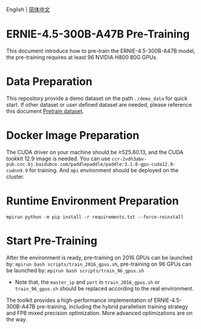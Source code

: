 English | [简体中文](./README_zh.md)

# ERNIE-4.5-300B-A47B Pre-Training

This document introduce how to pre-train the ERNIE-4.5-300B-A47B model, the pre-training requires at least ‌96 NVIDIA H800 80G GPUs‌.

# Data Preparation
This repository provide a demo dataset on the path `./demo_data` for quick start. If other dataset or user defined dataset are needed,
please reference this document [Pretrain dataset](https://paddlenlp.readthedocs.io/en/latest/llm/dataset.html).

# Docker Image Preparation
The CUDA driver‌ on your machine should be ‌≥525.60.13‌, and the CUDA tookkit 12.9 image is needed. You can use `ccr-2vdh3abv-pub.cnc.bj.baidubce.com/paddlepaddle/paddle:3.1.0-gpu-cuda12.9-cudnn9.9` for training. And `mpi` environment should be deployed on the cluster.

# Runtime Environment Preparation
`mpirun python -m pip install -r requirements.txt --force-reinstall`

# Start Pre-Training
After the environment is ready, pre-training on 2016 GPUs can be launched by:
`mpirun bash scripts/train_2016_gpus.sh`,
pre-training on 96 GPUs can be launched by:
`mpirun bash scripts/train_96_gpus.sh`

- Note that, the `master_ip` and `port` in `train_2016_gpus.sh` or `train_96_gpus.sh`
should be replaced according to the real environment.


The toolkit provides a high-performance implementation of ERNIE-4.5-300B-A47B pre-training, including the hybrid parallelism training strategy and FP8 mixed precision optimization. More advanced optimizations are on the way.
